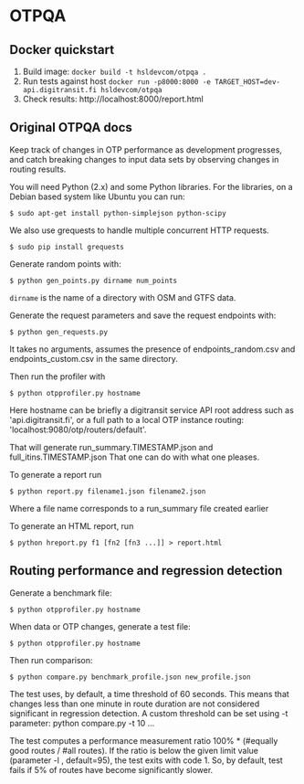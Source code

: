 OTPQA
=====

## Docker quickstart

1. Build image: `docker build -t hsldevcom/otpqa .`
2. Run tests against host `docker run -p8000:8000 -e TARGET_HOST=dev-api.digitransit.fi hsldevcom/otpqa`
3. Check results: http://localhost:8000/report.html


## Original OTPQA docs

Keep track of changes in OTP performance as development progresses, and catch breaking changes to input data sets by observing changes in routing results.

You will need Python (2.x) and some Python libraries. For the libraries, on a Debian based system like Ubuntu you can run:

`$ sudo apt-get install python-simplejson python-scipy`

We also use grequests to handle multiple concurrent HTTP requests.

`$ sudo pip install grequests`

Generate random points with:

    $ python gen_points.py dirname num_points

`dirname` is the name of a directory with OSM and GTFS data.

Generate the request parameters and save the request endpoints with:

    $ python gen_requests.py

It takes no arguments, assumes the presence of endpoints_random.csv and endpoints_custom.csv in the same directory.

Then run the profiler with

    $ python otpprofiler.py hostname

Here hostname can be briefly a digitransit service API root address such as 'api.digitransit.fi',
or a full path to a local OTP instance routing: 'localhost:9080/otp/routers/default'.

That will generate run_summary.TIMESTAMP.json and full_itins.TIMESTAMP.json
That one can do with what one pleases.

To generate a report run

    $ python report.py filename1.json filename2.json

Where a file name corresponds to a run_summary file created earlier

To generate an HTML report, run

    $ python hreport.py f1 [fn2 [fn3 ...]] > report.html


## Routing performance and regression detection

Generate a benchmark file:

    $ python otpprofiler.py hostname

When data or OTP changes, generate a test file:

    $ python otpprofiler.py hostname

Then run comparison:

    $ python compare.py benchmark_profile.json new_profile.json

The test uses, by default, a time threshold of 60 seconds. This means that changes less than one minute in route duration are not considered
significant in regression detection. A custom threshold can be set using -t parameter: python compare.py -t 10 ...

The test computes a performance measurement ratio 100% * (#equally good routes / #all routes). If the ratio is below the given limit value
(parameter -l , default=95), the test exits with code 1. So, by default, test fails if 5% of routes have become significantly slower.
